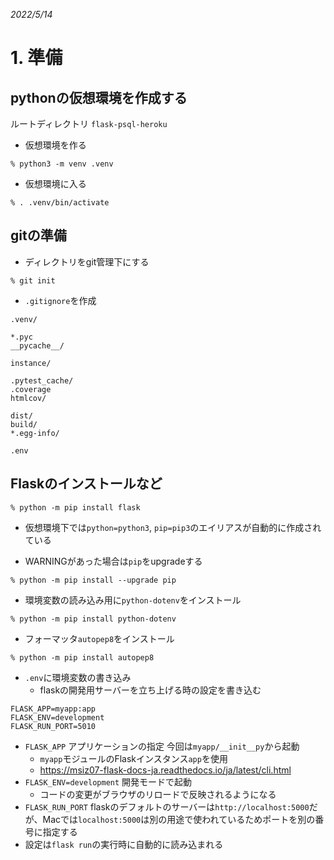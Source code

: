 _2022/5/14_

# 1. 準備

## pythonの仮想環境を作成する

ルートディレクトリ `flask-psql-heroku`

- 仮想環境を作る
```shell
% python3 -m venv .venv
```

- 仮想環境に入る
```shell
% . .venv/bin/activate
```

## gitの準備
- ディレクトリをgit管理下にする
```shell
% git init
```

- `.gitignore`を作成
```git
.venv/

*.pyc
__pycache__/

instance/

.pytest_cache/
.coverage
htmlcov/

dist/
build/
*.egg-info/

.env
```
## Flaskのインストールなど

```shell
% python -m pip install flask
```
- 仮想環境下では`python=python3`, `pip=pip3`のエイリアスが自動的に作成されている

- WARNINGがあった場合は`pip`をupgradeする
```shell
% python -m pip install --upgrade pip
```
- 環境変数の読み込み用に`python-dotenv`をインストール
```shell
% python -m pip install python-dotenv
```
- フォーマッタ`autopep8`をインストール
```shell
% python -m pip install autopep8
```

- `.env`に環境変数の書き込み
  - flaskの開発用サーバーを立ち上げる時の設定を書き込む
```
FLASK_APP=myapp:app
FLASK_ENV=development
FLASK_RUN_PORT=5010
```
- `FLASK_APP` アプリケーションの指定 今回は`myapp/__init__py`から起動
  - `myapp`モジュールのFlaskインスタンス`app`を使用
  - https://msiz07-flask-docs-ja.readthedocs.io/ja/latest/cli.html
- `FLASK_ENV=development` 開発モードで起動
  - コードの変更がブラウザのリロードで反映されるようになる
- `FLASK_RUN_PORT` flaskのデフォルトのサーバーは`http://localhost:5000`だが、Macでは`localhost:5000`は別の用途で使われているためポートを別の番号に指定する
- 設定は`flask run`の実行時に自動的に読み込まれる
